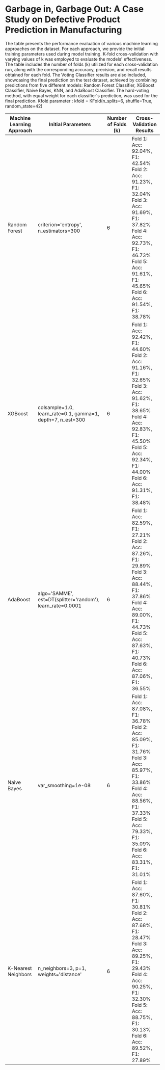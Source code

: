 # Garbage in, Garbage Out: A Case Study on Defective Product Prediction in Manufacturing
The table presents the performance evaluation of various machine learning approaches on the dataset. For each approach, we provide the initial training parameters used during model training. K-fold cross-validation with varying values of k was employed to evaluate the models' effectiveness. The table includes the number of folds (k) utilized for each cross-validation run, along with the corresponding accuracy, precision, and recall results obtained for each fold. The Voting Classifier results are also included, showcasing the final prediction on the test dataset, achieved by combining predictions from five different models: Random Forest Classifier, XGBoost Classifier, Naive Bayes, KNN, and AdaBoost Classifier. The hard-voting method, with equal weight for each classifier's prediction, was used for the final prediction. Kfold parameter : kfold = KFold(n_splits=6, shuffle=True, random_state=42)



| Machine Learning Approach | Initial Parameters                              | Number of Folds (k) | Cross-Validation Results                                                                                                      |
| ------------------------- | ----------------------------------------------- | ------------------- | ---------------------------------------------------------------------------------------------------------------------------- |
| Random Forest             | criterion='entropy', n_estimators=300        | 6                   | Fold 1: Acc: 92.04%, F1: 42.54% <br> Fold 2: Acc: 91.23%, F1: 32.04% <br> Fold 3: Acc: 91.69%, F1: 37.82% <br> Fold 4: Acc: 92.73%, F1: 46.73% <br> Fold 5: Acc: 91.61%, F1: 45.65% <br> Fold 6: Acc: 91.54%, F1: 38.78% |
| XGBoost                   | colsample=1.0, learn_rate=0.1, gamma=1, depth=7, n_est=300 | 6                   | Fold 1: Acc: 92.42%, F1: 44.60% <br> Fold 2: Acc: 91.16%, F1: 32.65% <br> Fold 3: Acc: 91.62%, F1: 38.65% <br> Fold 4: Acc: 92.83%, F1: 45.50% <br> Fold 5: Acc: 92.34%, F1: 44.00% <br> Fold 6: Acc: 91.31%, F1: 38.48% |
| AdaBoost                  | algo='SAMME', est=DT(splitter='random'), learn_rate=0.0001 | 6                   | Fold 1: Acc: 82.59%, F1: 27.21% <br> Fold 2: Acc: 87.26%, F1: 29.89% <br> Fold 3: Acc: 88.44%, F1: 37.86% <br> Fold 4: Acc: 89.00%, F1: 44.73% <br> Fold 5: Acc: 87.63%, F1: 40.73% <br> Fold 6: Acc: 87.06%, F1: 36.55% |
| Naive Bayes               | var_smoothing=1e-08                           | 6                   | Fold 1: Acc: 87.08%, F1: 36.78% <br> Fold 2: Acc: 85.09%, F1: 31.76% <br> Fold 3: Acc: 85.97%, F1: 33.86% <br> Fold 4: Acc: 88.56%, F1: 37.33% <br> Fold 5: Acc: 79.33%, F1: 35.09% <br> Fold 6: Acc: 83.31%, F1: 31.01% |
| K-Nearest Neighbors       | n_neighbors=3, p=1, weights='distance'        | 6                   | Fold 1: Acc: 87.60%, F1: 30.81% <br> Fold 2: Acc: 87.68%, F1: 28.47% <br> Fold 3: Acc: 89.25%, F1: 29.43% <br> Fold 4: Acc: 90.25%, F1: 32.30% <br> Fold 5: Acc: 88.75%, F1: 30.13% <br> Fold 6: Acc: 89.52%, F1: 27.89% |
